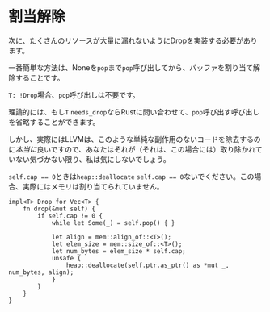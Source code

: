 # <!--Deallocating--> 割当解除

<!--Next we should implement Drop so that we don't massively leak tons of resources.-->
次に、たくさんのリソースが大量に漏れないようにDropを実装する必要があります。
<!--The easiest way is to just call `pop` until it yields None, and then deallocate our buffer.-->
一番簡単な方法は、Noneを`pop`まで`pop`呼び出してから、バッファを割り当て解除することです。
<!--Note that calling `pop` is unneeded if `T: !Drop`.-->
`T: !Drop`場合、`pop`呼び出しは不要です。
<!--In theory we can ask Rust if `T` `needs_drop` and omit the calls to `pop`.-->
理論的には、もし`T` `needs_drop`ならRustに問い合わせて、`pop`呼び出す呼び出しを省略することができます。
<!--However in practice LLVM is *really* good at removing simple side-effect free code like this, so I wouldn't bother unless you notice it's not being stripped (in this case it is).-->
しかし、実際にはLLVMは、このような単純な副作用のないコードを除去するのに*本当に*良いですので、あなたはそれが（それは、この場合には）取り除かれていない気づかない限り、私は気にしないでしょう。

<!--We must not call `heap::deallocate` when `self.cap == 0`, as in this case we haven't actually allocated any memory.-->
`self.cap == 0`ときは`heap::deallocate` `self.cap == 0`ないでください。この場合、実際にはメモリは割り当てられていません。


```rust,ignore
impl<T> Drop for Vec<T> {
    fn drop(&mut self) {
        if self.cap != 0 {
            while let Some(_) = self.pop() { }

            let align = mem::align_of::<T>();
            let elem_size = mem::size_of::<T>();
            let num_bytes = elem_size * self.cap;
            unsafe {
                heap::deallocate(self.ptr.as_ptr() as *mut _, num_bytes, align);
            }
        }
    }
}
```
